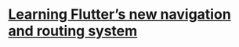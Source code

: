 # [Learning Flutter’s new navigation and routing system](https://medium.com/flutter/learning-flutters-new-navigation-and-routing-system-7c9068155ade)



